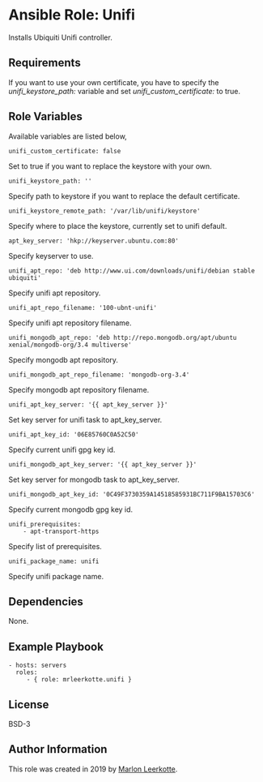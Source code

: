 Ansible Role: Unifi
=========

Installs Ubiquiti Unifi controller.

Requirements
------------

If you want to use your own certificate, you have to specify the *unifi_keystore_path:* variable and set *unifi_custom_certificate:* to true.

Role Variables
--------------

Available variables are listed below,

    unifi_custom_certificate: false

Set to true if you want to replace the keystore with your own.

    unifi_keystore_path: ''

Specify path to keystore if you want to replace the default certificate.

    unifi_keystore_remote_path: '/var/lib/unifi/keystore'

Specify where to place the keystore, currently set to unifi default.

    apt_key_server: 'hkp://keyserver.ubuntu.com:80'

Specify keyserver to use.

    unifi_apt_repo: 'deb http://www.ui.com/downloads/unifi/debian stable ubiquiti'

Specify unifi apt repository.

    unifi_apt_repo_filename: '100-ubnt-unifi'

Specify unifi apt repository filename.

    unifi_mongodb_apt_repo: 'deb http://repo.mongodb.org/apt/ubuntu xenial/mongodb-org/3.4 multiverse'

Specify mongodb apt repository.

    unifi_mongodb_apt_repo_filename: 'mongodb-org-3.4'

Specify mongodb apt repository filename.

    unifi_apt_key_server: '{{ apt_key_server }}'

Set key server for unifi task to apt_key_server.

    unifi_apt_key_id: '06E85760C0A52C50'

Specify current unifi gpg key id.

    unifi_mongodb_apt_key_server: '{{ apt_key_server }}'

Set key server for mongodb task to apt_key_server.

    unifi_mongodb_apt_key_id: '0C49F3730359A14518585931BC711F9BA15703C6'

Specify current mongodb gpg key id.

    unifi_prerequisites:
        - apt-transport-https

Specify list of prerequisites.

    unifi_package_name: unifi

Specify unifi package name.

Dependencies
------------

None.

Example Playbook
----------------

    - hosts: servers
      roles:
         - { role: mrleerkotte.unifi }

License
-------

BSD-3

Author Information
------------------

This role was created in 2019 by [Marlon Leerkotte](https://linkedin.com/in/marlonleerkotte).
